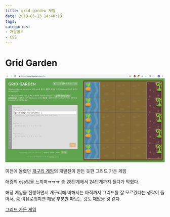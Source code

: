 ```yaml
---
title: grid garden 게임
date: 2019-05-13 14:48:18
tags:
categories:
- 개발공부
- CSS
---
```


# Grid Garden

![인증샷](/images/gridgarden.png)

이전에 올렸던 [개구리 게임](https://eunajjing.github.io/2019/05/07/css-flex/)의 개발진이 만든 듯한 그리드 가든 게임

애증의 css임을 느끼며ㅠㅠㅠ 총 28단계에서 24단계까지 풀다가 막혔다.

해당 게임을 진행하면서 개구리에 비해서는 아직까지 그리드를 잘 모르겠다는 생각이 들어서, 좀 여유로워지면 해당 부분만 파보는 것도 재밌을 것 같다.

[그리드 가든 게임](https://cssgridgarden.com/#ko)